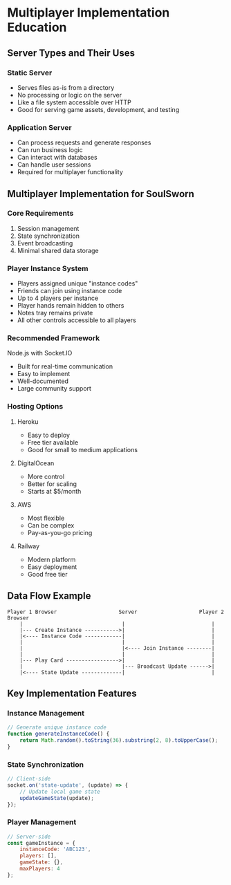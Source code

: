 # Multiplayer Implementation Education

## Server Types and Their Uses

### Static Server
- Serves files as-is from a directory
- No processing or logic on the server
- Like a file system accessible over HTTP
- Good for serving game assets, development, and testing

### Application Server
- Can process requests and generate responses
- Can run business logic
- Can interact with databases
- Can handle user sessions
- Required for multiplayer functionality

## Multiplayer Implementation for SoulSworn

### Core Requirements
1. Session management
2. State synchronization
3. Event broadcasting
4. Minimal shared data storage

### Player Instance System
- Players assigned unique "instance codes"
- Friends can join using instance code
- Up to 4 players per instance
- Player hands remain hidden to others
- Notes tray remains private
- All other controls accessible to all players

### Recommended Framework
Node.js with Socket.IO
- Built for real-time communication
- Easy to implement
- Well-documented
- Large community support

### Hosting Options
1. Heroku
   - Easy to deploy
   - Free tier available
   - Good for small to medium applications

2. DigitalOcean
   - More control
   - Better for scaling
   - Starts at $5/month

3. AWS
   - Most flexible
   - Can be complex
   - Pay-as-you-go pricing

4. Railway
   - Modern platform
   - Easy deployment
   - Good free tier

## Data Flow Example
```
Player 1 Browser                    Server                    Player 2 Browser
    |                                |                            |
    |--- Create Instance ----------->|                            |
    |<---- Instance Code ------------|                            |
    |                                |                            |
    |                                |<---- Join Instance --------|
    |                                |                            |
    |--- Play Card ----------------->|                            |
    |                                |--- Broadcast Update ------>|
    |<---- State Update -------------|                            |
```

## Key Implementation Features

### Instance Management
```javascript
// Generate unique instance code
function generateInstanceCode() {
    return Math.random().toString(36).substring(2, 8).toUpperCase();
}
```

### State Synchronization
```javascript
// Client-side
socket.on('state-update', (update) => {
    // Update local game state
    updateGameState(update);
});
```

### Player Management
```javascript
// Server-side
const gameInstance = {
    instanceCode: 'ABC123',
    players: [],
    gameState: {},
    maxPlayers: 4
};
``` 